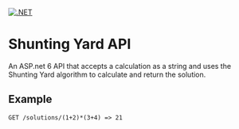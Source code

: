 [![.NET](https://github.com/charliebillen/ShuntingYardApi/actions/workflows/ci.yml/badge.svg)](https://github.com/charliebillen/ShuntingYardApi/actions/workflows/ci.yml)

# Shunting Yard API

An ASP.net 6 API that accepts a calculation as a string and uses the Shunting Yard algorithm to calculate and return the solution.

## Example
```
GET /solutions/(1+2)*(3+4) => 21
```
